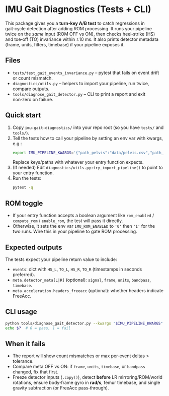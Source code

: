 
# IMU Gait Diagnostics (Tests + CLI)

This package gives you a **turn‑key A/B test** to catch regressions in gait‑cycle detection
after adding ROM processing. It runs your pipeline twice on the *same* input (ROM OFF vs ON),
then checks heel‑strike (HS) and toe‑off (TO) invariance within ±10 ms. It also prints
detector metadata (frame, units, filters, timebase) if your pipeline exposes it.

## Files
- `tests/test_gait_events_invariance.py` – pytest that fails on event drift or count mismatch.
- `diagnostics/utils.py` – helpers to import your pipeline, run twice, compare outputs.
- `tools/diagnose_gait_detector.py` – CLI to print a report and exit non‑zero on failure.

## Quick start
1) Copy `imu-gait-diagnostics/` into your repo root (so you have `tests/` and `tools/`).
2) Tell the tests how to call your pipeline by setting an env var with kwargs, e.g.:
   ```bash
   export IMU_PIPELINE_KWARGS='{"path_pelvis":"data/pelvis.csv","path_lf":"data/lf.csv","path_rf":"data/rf.csv","path_lt":"data/lt.csv","path_rt":"data/rt.csv"}'
   ```
   Replace keys/paths with whatever your entry function expects.
3) (If needed) Edit `diagnostics/utils.py:try_import_pipeline()` to point to your entry function.
4) Run the tests:
   ```bash
   pytest -q
   ```

## ROM toggle
- If your entry function accepts a boolean argument like `rom_enabled` / `compute_rom` / `enable_rom`,
  the test will pass it directly.
- Otherwise, it sets the env var `IMU_ROM_ENABLED` to `'0'` then `'1'` for the two runs. Wire this in
  your pipeline to gate ROM processing.

## Expected outputs
The tests expect your pipeline return value to include:
- `events`: dict with `HS_L`, `TO_L`, `HS_R`, `TO_R` (timestamps in seconds preferred).
- `meta.detector_meta[L|R]` (optional): `signal`, `frame`, `units`, `bandpass`, `timebase`.
- `meta.acceleration.headers_freeacc` (optional): whether headers indicate FreeAcc.

## CLI usage
```bash
python tools/diagnose_gait_detector.py --kwargs "$IMU_PIPELINE_KWARGS" --tol_ms 10
echo $?  # 0 = pass, 1 = fail
```

## When it fails
- The report will show count mismatches or max per‑event deltas > tolerance.
- Compare meta OFF vs ON: if `frame`, `units`, `timebase`, or `bandpass` changed, fix that first.
- Freeze detector inputs (`.copy()`), detect **before** LR mirroring/ROM/world rotations,
  ensure body‑frame gyro in **rad/s**, femur timebase, and single gravity subtraction (or FreeAcc pass‑through).
